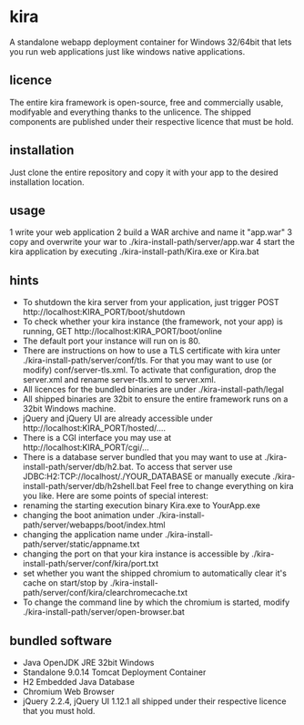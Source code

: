 # kira
A standalone webapp deployment container for Windows 32/64bit that lets you run web applications just like windows native applications.

## licence
The entire kira framework is open-source, free and commercially usable, modifyable and everything thanks to the unlicence.
The shipped components are published under their respective licence that must be hold.

## installation
Just clone the entire repository and copy it with your app to the desired installation location.

## usage
1 write your web application
2 build a WAR archive and name it "app.war"
3 copy and overwrite your war to ./kira-install-path/server/app.war
4 start the kira application by executing ./kira-install-path/Kira.exe or Kira.bat

## hints
- To shutdown the kira server from your application, just trigger POST http://localhost:KIRA_PORT/boot/shutdown
- To check whether your kira instance (the framework, not your app) is running, GET http://localhost:KIRA_PORT/boot/online
- The default port your instance will run on is 80.
- There are instructions on how to use a TLS certificate with kira unter ./kira-install-path/server/conf/tls. For that you may want to use (or modify) conf/server-tls.xml. To activate that configuration, drop the server.xml and rename server-tls.xml to server.xml.
- All licences for the bundled binaries are under ./kira-install-path/legal
- All shipped binaries are 32bit to ensure the entire framework runs on a 32bit Windows machine.
- jQuery and jQuery UI are already accessible under http://localhost:KIRA_PORT/hosted/....
- There is a CGI interface you may use at http://localhost:KIRA_PORT/cgi/...
- There is a database server bundled that you may want to use at ./kira-install-path/server/db/h2.bat. To access that server use JDBC:H2:TCP://localhost/./YOUR_DATABASE or manually execute ./kira-install-path/server/db/h2shell.bat
Feel free to change everything on kira you like. Here are some points of special interest:
- renaming the starting execution binary Kira.exe to YourApp.exe
- changing the boot animation under ./kira-install-path/server/webapps/boot/index.html
- changing the application name under ./kira-install-path/server/static/appname.txt
- changing the port on that your kira instance is accessible by ./kira-install-path/server/conf/kira/port.txt
- set whether you want the shipped chromium to automatically clear it's cache on start/stop by ./kira-install-path/server/conf/kira/clearchromecache.txt
- To change the command line by which the chromium is started, modify ./kira-install-path/server/open-browser.bat

## bundled software
 - Java OpenJDK JRE 32bit Windows
 - Standalone 9.0.14 Tomcat Deployment Container
 - H2 Embedded Java Database
 - Chromium Web Browser
 - jQuery 2.2.4, jQuery UI 1.12.1
 all shipped under their respective licence that you must hold.
